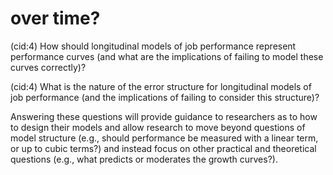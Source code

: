 # over time?

(cid:4) How should longitudinal models of job performance represent performance curves (and what are the implications of failing to model these curves correctly)?

(cid:4) What is the nature of the error structure for longitudinal models of job performance (and the implications of failing to consider this structure)?

Answering these questions will provide guidance to researchers as to how to design their models and allow research to move beyond questions of model structure (e.g., should performance be measured with a linear term, or up to cubic terms?) and instead focus on other practical and theoretical questions (e.g., what predicts or moderates the growth curves?).